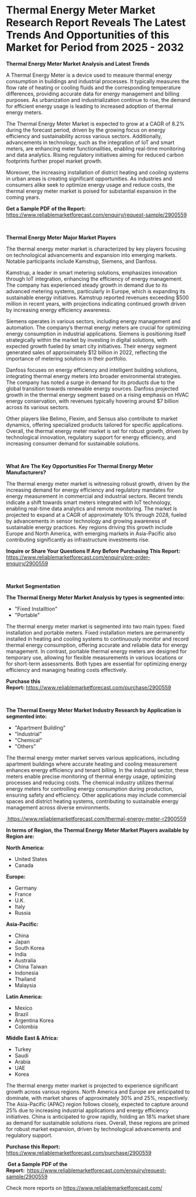 <p><h1>Thermal Energy Meter Market Research Report Reveals The Latest Trends And Opportunities of this Market for Period from 2025 - 2032</h1></p><p><strong>Thermal Energy Meter Market Analysis and Latest Trends</strong></p>
<p><p>A Thermal Energy Meter is a device used to measure thermal energy consumption in buildings and industrial processes. It typically measures the flow rate of heating or cooling fluids and the corresponding temperature differences, providing accurate data for energy management and billing purposes. As urbanization and industrialization continue to rise, the demand for efficient energy usage is leading to increased adoption of thermal energy meters.</p><p>The Thermal Energy Meter Market is expected to grow at a CAGR of 8.2% during the forecast period, driven by the growing focus on energy efficiency and sustainability across various sectors. Additionally, advancements in technology, such as the integration of IoT and smart meters, are enhancing meter functionalities, enabling real-time monitoring and data analytics. Rising regulatory initiatives aiming for reduced carbon footprints further propel market growth. </p><p>Moreover, the increasing installation of district heating and cooling systems in urban areas is creating significant opportunities. As industries and consumers alike seek to optimize energy usage and reduce costs, the thermal energy meter market is poised for substantial expansion in the coming years.</p></p>
<p><strong>Get a Sample PDF of the Report:&nbsp;</strong> <a href="https://www.reliablemarketforecast.com/enquiry/request-sample/2900559?utm_campaign=2717&utm_medium=2&utm_source=Github&utm_content=ia&utm_term=16032025&utm_id=thermal-energy-meter">https://www.reliablemarketforecast.com/enquiry/request-sample/2900559</a></p>
<p>&nbsp;</p>
<p><strong>Thermal Energy Meter Major Market Players</strong></p>
<p><p>The thermal energy meter market is characterized by key players focusing on technological advancements and expansion into emerging markets. Notable participants include Kamstrup, Siemens, and Danfoss.</p><p>Kamstrup, a leader in smart metering solutions, emphasizes innovation through IoT integration, enhancing the efficiency of energy management. The company has experienced steady growth in demand due to its advanced metering systems, particularly in Europe, which is expanding its sustainable energy initiatives. Kamstrup reported revenues exceeding $500 million in recent years, with projections indicating continued growth driven by increasing energy efficiency awareness.</p><p>Siemens operates in various sectors, including energy management and automation. The company’s thermal energy meters are crucial for optimizing energy consumption in industrial applications. Siemens is positioning itself strategically within the market by investing in digital solutions, with expected growth fueled by smart city initiatives. Their energy segment generated sales of approximately $12 billion in 2022, reflecting the importance of metering solutions in their portfolio.</p><p>Danfoss focuses on energy efficiency and intelligent building solutions, integrating thermal energy meters into broader environmental strategies. The company has noted a surge in demand for its products due to the global transition towards renewable energy sources. Danfoss projected growth in the thermal energy segment based on a rising emphasis on HVAC energy conservation, with revenues typically hovering around $7 billion across its various sectors.</p><p>Other players like Belimo, Flexim, and Sensus also contribute to market dynamics, offering specialized products tailored for specific applications. Overall, the thermal energy meter market is set for robust growth, driven by technological innovation, regulatory support for energy efficiency, and increasing consumer demand for sustainable solutions.</p></p>
<p>&nbsp;</p>
<p><strong>What Are The Key Opportunities For Thermal Energy Meter Manufacturers?</strong></p>
<p><p>The thermal energy meter market is witnessing robust growth, driven by the increasing demand for energy efficiency and regulatory mandates for energy measurement in commercial and industrial sectors. Recent trends indicate a shift towards smart meters integrated with IoT technology, enabling real-time data analytics and remote monitoring. The market is projected to expand at a CAGR of approximately 10% through 2028, fueled by advancements in sensor technology and growing awareness of sustainable energy practices. Key regions driving this growth include Europe and North America, with emerging markets in Asia-Pacific also contributing significantly as infrastructure investments rise.</p></p>
<p><strong>Inquire or Share Your Questions If Any Before Purchasing This Report:</strong> <a href="https://www.reliablemarketforecast.com/enquiry/pre-order-enquiry/2900559?utm_campaign=2717&utm_medium=2&utm_source=Github&utm_content=ia&utm_term=16032025&utm_id=thermal-energy-meter">https://www.reliablemarketforecast.com/enquiry/pre-order-enquiry/2900559</a></p>
<p>&nbsp;</p>
<p><strong>Market Segmentation</strong></p>
<p><strong>The Thermal Energy Meter Market Analysis by types is segmented into:</strong></p>
<p><ul><li>"Fixed Installtion"</li><li>"Portable"</li></ul></p>
<p><p>The thermal energy meter market is segmented into two main types: fixed installation and portable meters. Fixed installation meters are permanently installed in heating and cooling systems to continuously monitor and record thermal energy consumption, offering accurate and reliable data for energy management. In contrast, portable thermal energy meters are designed for temporary use, allowing for flexible measurements in various locations or for short-term assessments. Both types are essential for optimizing energy efficiency and managing heating costs effectively.</p></p>
<p><strong>Purchase this Report:&nbsp;</strong><a href="https://www.reliablemarketforecast.com/purchase/2900559?utm_campaign=2717&utm_medium=2&utm_source=Github&utm_content=ia&utm_term=16032025&utm_id=thermal-energy-meter">https://www.reliablemarketforecast.com/purchase/2900559</a></p>
<p>&nbsp;</p>
<p><strong>The Thermal Energy Meter Market Industry Research by Application is segmented into:</strong></p>
<p><ul><li>"Apartment Building"</li><li>"Industrial"</li><li>"Chemical"</li><li>"Others"</li></ul></p>
<p><p>The thermal energy meter market serves various applications, including apartment buildings where accurate heating and cooling measurement enhances energy efficiency and tenant billing. In the industrial sector, these meters enable precise monitoring of thermal energy usage, optimizing processes and reducing costs. The chemical industry utilizes thermal energy meters for controlling energy consumption during production, ensuring safety and efficiency. Other applications may include commercial spaces and district heating systems, contributing to sustainable energy management across diverse environments.</p></p>
<p><a href="https://www.reliablemarketforecast.com/thermal-energy-meter-r2900559?utm_campaign=2717&utm_medium=2&utm_source=Github&utm_content=ia&utm_term=16032025&utm_id=thermal-energy-meter">&nbsp;https://www.reliablemarketforecast.com/thermal-energy-meter-r2900559</a></p>
<p><strong>In terms of Region, the Thermal Energy Meter Market Players available by Region are:</strong></p>
<p>
    <p> <strong> North America: </strong>
        <ul>
            <li>United States</li>
            <li>Canada</li>
        </ul>
        </p> 
    <p> <strong> Europe: </strong>
        <ul>
            <li>Germany</li>
            <li>France</li>
            <li>U.K.</li>
            <li>Italy</li>
            <li>Russia</li>
        </ul>
        </p> 
    <p> <strong> Asia-Pacific: </strong>
        <ul>
            <li>China</li>
            <li>Japan</li>
            <li>South Korea</li>
            <li>India</li>
            <li>Australia</li>
            <li>China Taiwan</li>
            <li>Indonesia</li>
            <li>Thailand</li>
            <li>Malaysia</li>
        </ul>
        </p> 
    <p> <strong> Latin America: </strong>
        <ul>
            <li>Mexico</li>
            <li>Brazil</li>
            <li>Argentina Korea</li>
            <li>Colombia</li>
        </ul>
        </p> 
    <p> <strong> Middle East & Africa: </strong>
        <ul>
            <li>Turkey</li>
            <li>Saudi</li>
            <li>Arabia</li>
            <li>UAE</li>
            <li>Korea</li>
        </ul>
    </p>
    </p>
<p><p>The thermal energy meter market is projected to experience significant growth across various regions. North America and Europe are anticipated to dominate, with market shares of approximately 30% and 25%, respectively. The Asia-Pacific (APAC) region follows closely, expected to capture around 25% due to increasing industrial applications and energy efficiency initiatives. China is anticipated to grow rapidly, holding an 18% market share as demand for sustainable solutions rises. Overall, these regions are primed for robust market expansion, driven by technological advancements and regulatory support.</p></p>
<p><strong>Purchase this Report: </strong><a href="https://www.reliablemarketforecast.com/purchase/2900559?utm_campaign=2717&utm_medium=2&utm_source=Github&utm_content=ia&utm_term=16032025&utm_id=thermal-energy-meter">https://www.reliablemarketforecast.com/purchase/2900559</a></p>
<p>&nbsp;<strong>Get a Sample PDF of the Report:&nbsp;&nbsp;</strong><a href="https://www.reliablemarketforecast.com/enquiry/request-sample/2900559?utm_campaign=2717&utm_medium=2&utm_source=Github&utm_content=ia&utm_term=16032025&utm_id=thermal-energy-meter">https://www.reliablemarketforecast.com/enquiry/request-sample/2900559</a></p>
<p><strong></strong></p>
<p>Check more reports on <a href="https://www.reliablemarketforecast.com/?utm_campaign=2717&utm_medium=2&utm_source=Github&utm_content=ia&utm_term=16032025&utm_id=thermal-energy-meter">https://www.reliablemarketforecast.com/</a></p>